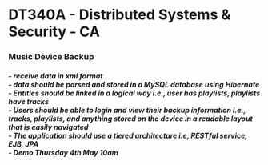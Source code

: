 <h1>DT340A - Distributed Systems & Security - CA <br>  
<h3>Music Device Backup<br>

<h5>
- receive data in xml format <br>
- data should be parsed and stored in a MySQL database using Hibernate <br>
  - Entities should be linked in a logical way i.e., user has playlists, playlists have tracks <br>
- Users should be able to login and view their backup information i.e., tracks, playlists, and anything stored on the device in a readable layout that is easily navigated <br>
- The application should use a tiered architecture i.e, RESTful service, EJB, JPA <br>
- Demo Thursday 4th May 10am

